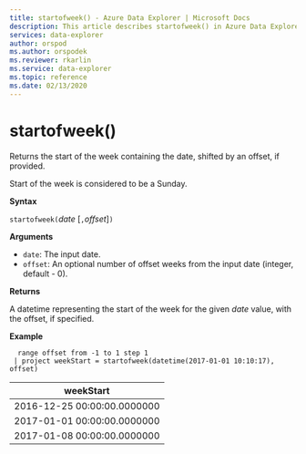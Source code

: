```yaml
---
title: startofweek() - Azure Data Explorer | Microsoft Docs
description: This article describes startofweek() in Azure Data Explorer.
services: data-explorer
author: orspod
ms.author: orspodek
ms.reviewer: rkarlin
ms.service: data-explorer
ms.topic: reference
ms.date: 02/13/2020
---
```

# startofweek()

Returns the start of the week containing the date, shifted by an offset, if provided.

Start of the week is considered to be a Sunday.

**Syntax**

`startofweek(`*date* [`,`*offset*]`)`

**Arguments**

* `date`: The input date.
* `offset`: An optional number of offset weeks from the input date (integer, default - 0).

**Returns**

A datetime representing the start of the week for the given *date* value, with the offset, if specified.

**Example**

```kusto
  range offset from -1 to 1 step 1
 | project weekStart = startofweek(datetime(2017-01-01 10:10:17), offset) 
```

|weekStart|
|---|
|2016-12-25 00:00:00.0000000|
|2017-01-01 00:00:00.0000000|
|2017-01-08 00:00:00.0000000|